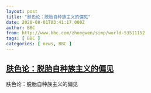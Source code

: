 ```yaml
---
layout: post
title: "肤色论：脱胎自种族主义的偏见"
date: 2020-08-01T03:41:17.000Z
author: BBC
from: http://www.bbc.com/zhongwen/simp/world-53511152
tags: [ BBC ]
categories: [ news, BBC ]
---
```

<!--1596253277000-->
[肤色论：脱胎自种族主义的偏见](http://www.bbc.com/zhongwen/simp/world-53511152)
------

<div>
肤色论：脱胎自种族主义的偏见
</div>
